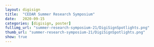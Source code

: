 ```yaml
---
layout: digisign
title:  "CEDAR Summer Research Symposium"
date:   2020-09-15
categories: [digisign, poster]
fullimg_url: "summer-research-symposium-21/DigiSignSpotlights.png"
thumb_url: "summer-research-symposium-21/DigiSignSpotlights.png"
show: true
---
```

